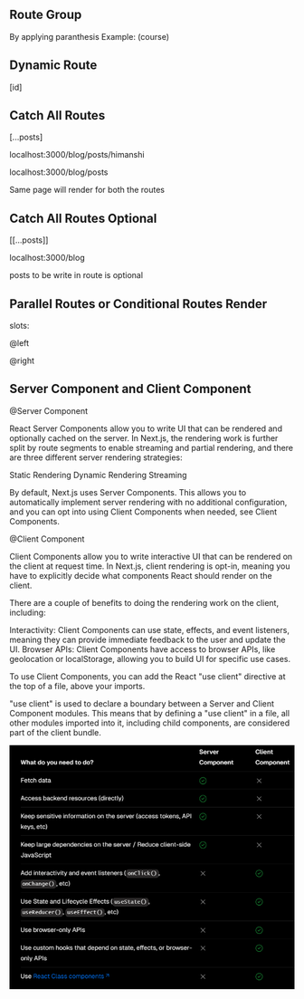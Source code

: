 ## Route Group

By applying paranthesis
Example: (course)

## Dynamic Route

[id]

## Catch All Routes

[...posts]

localhost:3000/blog/posts/himanshi

localhost:3000/blog/posts

Same page will render for both the routes

## Catch All Routes Optional

[[...posts]]

localhost:3000/blog

posts to be write in route is optional

## Parallel Routes or Conditional Routes Render

slots:

@left

@right

## Server Component and Client Component

@Server Component

React Server Components allow you to write UI that can be rendered and optionally cached on the server. In Next.js, the rendering work is further split by route segments to enable streaming and partial rendering, and there are three different server rendering strategies:

Static Rendering
Dynamic Rendering
Streaming

By default, Next.js uses Server Components. This allows you to automatically implement server rendering with no additional configuration, and you can opt into using Client Components when needed, see Client Components.

@Client Component

Client Components allow you to write interactive UI that can be rendered on the client at request time. In Next.js, client rendering is opt-in, meaning you have to explicitly decide what components React should render on the client.

There are a couple of benefits to doing the rendering work on the client, including:

Interactivity: Client Components can use state, effects, and event listeners, meaning they can provide immediate feedback to the user and update the UI.
Browser APIs: Client Components have access to browser APIs, like geolocation or localStorage, allowing you to build UI for specific use cases.

To use Client Components, you can add the React "use client" directive at the top of a file, above your imports.

"use client" is used to declare a boundary between a Server and Client Component modules. This means that by defining a "use client" in a file, all other modules imported into it, including child components, are considered part of the client bundle.

![Alt text](image.png)
